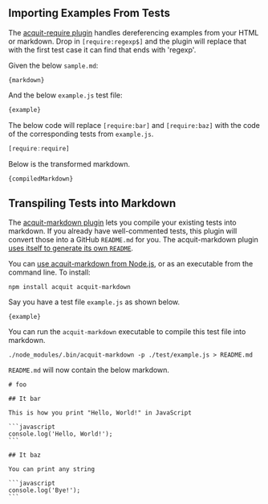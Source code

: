 ## Importing Examples From Tests

The [acquit-require plugin](https://www.npmjs.com/package/acquit-require)
handles dereferencing examples from your HTML or markdown. Drop in
`[require:regexp$]` and the plugin will replace that with the
first test case it can find that ends with 'regexp'.

Given the below `sample.md`:

```
{markdown}
```

And the below `example.js` test file:

```javascript
{example}
```

The below code will replace `[require:bar]` and `[require:baz]` with the
code of the corresponding tests from `example.js`.

```javascript
[require:require]
```

Below is the transformed markdown.

```
{compiledMarkdown}
```

## Transpiling Tests into Markdown

The [acquit-markdown plugin](https://www.npmjs.com/package/acquit-markdown) lets you
compile your existing tests into markdown. If you already have
well-commented tests, this plugin will convert those into a GitHub
`README.md` for you. The acquit-markdown plugin [uses itself to generate its own `README`](https://github.com/vkarpov15/acquit-markdown/blob/master/docs.js).

You can [use acquit-markdown from Node.js](https://www.npmjs.com/package/acquit-markdown#it-converts-acquit-output-to-a-simple-markdown-format), or as an executable from the command line. To install:

```
npm install acquit acquit-markdown
```

Say you have a test file `example.js` as shown below.

```
{example}
```

You can run the `acquit-markdown` executable to compile this test
file into markdown.

```
./node_modules/.bin/acquit-markdown -p ./test/example.js > README.md
```

`README.md` will now contain the below markdown.

    # foo

    ## It bar

    This is how you print "Hello, World!" in JavaScript

    ```javascript
    console.log('Hello, World!');
    ```

    ## It baz

    You can print any string

    ```javascript
    console.log('Bye!');
    ```
